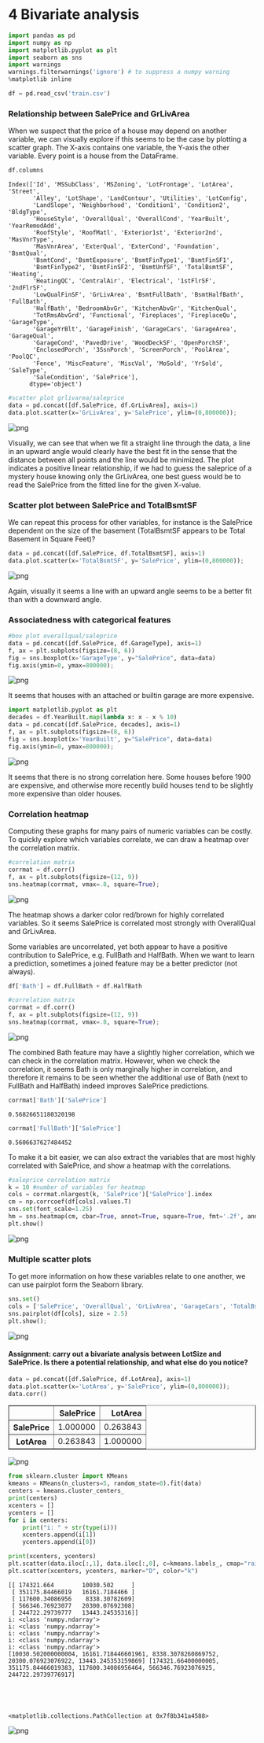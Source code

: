 
# 4 Bivariate analysis


```python
import pandas as pd
import numpy as np
import matplotlib.pyplot as plt
import seaborn as sns
import warnings
warnings.filterwarnings('ignore') # to suppress a numpy warning
%matplotlib inline
```


```python
df = pd.read_csv('train.csv')
```

### Relationship between SalePrice and GrLivArea

When we suspect that the price of a house may depend on another variable, we can visually explore if this seems to be the case by plotting a scatter graph. The X-axis contains one variable, the Y-axis the other variable. Every point is a house from the DataFrame.


```python
df.columns
```




    Index(['Id', 'MSSubClass', 'MSZoning', 'LotFrontage', 'LotArea', 'Street',
           'Alley', 'LotShape', 'LandContour', 'Utilities', 'LotConfig',
           'LandSlope', 'Neighborhood', 'Condition1', 'Condition2', 'BldgType',
           'HouseStyle', 'OverallQual', 'OverallCond', 'YearBuilt', 'YearRemodAdd',
           'RoofStyle', 'RoofMatl', 'Exterior1st', 'Exterior2nd', 'MasVnrType',
           'MasVnrArea', 'ExterQual', 'ExterCond', 'Foundation', 'BsmtQual',
           'BsmtCond', 'BsmtExposure', 'BsmtFinType1', 'BsmtFinSF1',
           'BsmtFinType2', 'BsmtFinSF2', 'BsmtUnfSF', 'TotalBsmtSF', 'Heating',
           'HeatingQC', 'CentralAir', 'Electrical', '1stFlrSF', '2ndFlrSF',
           'LowQualFinSF', 'GrLivArea', 'BsmtFullBath', 'BsmtHalfBath', 'FullBath',
           'HalfBath', 'BedroomAbvGr', 'KitchenAbvGr', 'KitchenQual',
           'TotRmsAbvGrd', 'Functional', 'Fireplaces', 'FireplaceQu', 'GarageType',
           'GarageYrBlt', 'GarageFinish', 'GarageCars', 'GarageArea', 'GarageQual',
           'GarageCond', 'PavedDrive', 'WoodDeckSF', 'OpenPorchSF',
           'EnclosedPorch', '3SsnPorch', 'ScreenPorch', 'PoolArea', 'PoolQC',
           'Fence', 'MiscFeature', 'MiscVal', 'MoSold', 'YrSold', 'SaleType',
           'SaleCondition', 'SalePrice'],
          dtype='object')




```python
#scatter plot grlivarea/saleprice
data = pd.concat([df.SalePrice, df.GrLivArea], axis=1)
data.plot.scatter(x='GrLivArea', y='SalePrice', ylim=(0,800000));
```


![png](output_5_0.png)


Visually, we can see that when we fit a straight line through the data, a line in an upward angle would clearly have the best fit in the sense that the distance between all points and the line would be minimized. The plot indicates a positive linear relationship, if we had to guess the saleprice of a mystery house knowing only the GrLivArea, one best guess would be to read the SalePrice from the fitted line for the given X-value.

### Scatter plot between SalePrice and TotalBsmtSF

We can repeat this process for other variables, for instance is the SalePrice dependent on the size of the basement (TotalBsmtSF appears to be Total Basement in Square Feet)?


```python
data = pd.concat([df.SalePrice, df.TotalBsmtSF], axis=1)
data.plot.scatter(x='TotalBsmtSF', y='SalePrice', ylim=(0,800000));
```


![png](output_8_0.png)


Again, visually it seems a line with an upward angle seems to be a better fit than with a downward angle.

### Associatedness with categorical features


```python
#box plot overallqual/saleprice
data = pd.concat([df.SalePrice, df.GarageType], axis=1)
f, ax = plt.subplots(figsize=(8, 6))
fig = sns.boxplot(x='GarageType', y="SalePrice", data=data)
fig.axis(ymin=0, ymax=800000);
```


![png](output_11_0.png)


It seems that houses with an attached or builtin garage are more expensive.


```python
import matplotlib.pyplot as plt
decades = df.YearBuilt.map(lambda x: x - x % 10)
data = pd.concat([df.SalePrice, decades], axis=1)
f, ax = plt.subplots(figsize=(8, 6))
fig = sns.boxplot(x='YearBuilt', y="SalePrice", data=data)
fig.axis(ymin=0, ymax=800000);
```


![png](output_13_0.png)


It seems that there is no strong correlation here. Some houses before 1900 are expensive, and otherwise more recently build houses tend to be slightly more expensive than older houses.

### Correlation heatmap

Computing these graphs for many pairs of numeric variables can be costly. To quickly explore which variables correlate, we can draw a heatmap over the correlation matrix.


```python
#correlation matrix
corrmat = df.corr()
f, ax = plt.subplots(figsize=(12, 9))
sns.heatmap(corrmat, vmax=.8, square=True);
```


![png](output_16_0.png)


The heatmap shows a darker color red/brown for highly correlated variables. So it seems SalePrice is correlated most strongly with OverallQual and GrLivArea.

Some variables are uncorrelated, yet both appear to have a positive contribution to SalePrice, e.g. FullBath and HalfBath. When we want to learn a prediction, sometimes a joined feature may be a better predictor (not always).


```python
df['Bath'] = df.FullBath + df.HalfBath
```


```python
#correlation matrix
corrmat = df.corr()
f, ax = plt.subplots(figsize=(12, 9))
sns.heatmap(corrmat, vmax=.8, square=True);
```


![png](output_19_0.png)


The combined Bath feature may have a slightly higher correlation, which we can check in the correlation matrix. However, when we check the correlation, it seems Bath is only marginally higher in correlation, and therefore it remains to be seen whether the additional use of Bath (next to FullBath and HalfBath) indeed improves SalePrice predictions. 


```python
corrmat['Bath']['SalePrice']
```




    0.56826651180320198




```python
corrmat['FullBath']['SalePrice']
```




    0.5606637627484452



To make it a bit easier, we can also extract the variables that are most highly correlated with SalePrice, and show a heatmap with the correlations. 


```python
#saleprice correlation matrix
k = 10 #number of variables for heatmap
cols = corrmat.nlargest(k, 'SalePrice')['SalePrice'].index
cm = np.corrcoef(df[cols].values.T)
sns.set(font_scale=1.25)
hm = sns.heatmap(cm, cbar=True, annot=True, square=True, fmt='.2f', annot_kws={'size': 10}, yticklabels=cols.values, xticklabels=cols.values)
plt.show()
```


![png](output_24_0.png)


### Multiple scatter plots

To get more information on how these variables relate to one another, we can use pairplot form the Seaborn library.


```python
sns.set()
cols = ['SalePrice', 'OverallQual', 'GrLivArea', 'GarageCars', 'TotalBsmtSF', 'Bath', 'FullBath', 'YearBuilt']
sns.pairplot(df[cols], size = 2.5)
plt.show();
```


![png](output_26_0.png)


#### Assignment: carry out a bivariate analysis between LotSize and SalePrice. Is there a potential relationship, and what else do you notice?


```python
data = pd.concat([df.SalePrice, df.LotArea], axis=1)
data.plot.scatter(x='LotArea', y='SalePrice', ylim=(0,800000));
data.corr()
```




<div>
<style>
    .dataframe thead tr:only-child th {
        text-align: right;
    }

    .dataframe thead th {
        text-align: left;
    }

    .dataframe tbody tr th {
        vertical-align: top;
    }
</style>
<table border="1" class="dataframe">
  <thead>
    <tr style="text-align: right;">
      <th></th>
      <th>SalePrice</th>
      <th>LotArea</th>
    </tr>
  </thead>
  <tbody>
    <tr>
      <th>SalePrice</th>
      <td>1.000000</td>
      <td>0.263843</td>
    </tr>
    <tr>
      <th>LotArea</th>
      <td>0.263843</td>
      <td>1.000000</td>
    </tr>
  </tbody>
</table>
</div>




![png](output_28_1.png)



```python
from sklearn.cluster import KMeans
kmeans = KMeans(n_clusters=5, random_state=0).fit(data)
centers = kmeans.cluster_centers_
print(centers)
xcenters = []
ycenters = []
for i in centers:
    print("i: " + str(type(i)))
    xcenters.append(i[1])
    ycenters.append(i[0])

print(xcenters, ycenters)
plt.scatter(data.iloc[:,1], data.iloc[:,0], c=kmeans.labels_, cmap="rainbow")
plt.scatter(xcenters, ycenters, marker="D", color="k")
```

    [[ 174321.664        10030.502     ]
     [ 351175.84466019   16161.7184466 ]
     [ 117600.34086956    8338.30782609]
     [ 566346.76923077   20300.07692308]
     [ 244722.29739777   13443.24535316]]
    i: <class 'numpy.ndarray'>
    i: <class 'numpy.ndarray'>
    i: <class 'numpy.ndarray'>
    i: <class 'numpy.ndarray'>
    i: <class 'numpy.ndarray'>
    [10030.502000000004, 16161.718446601961, 8338.3078260869752, 20300.076923076922, 13443.245353159869] [174321.66400000005, 351175.84466019383, 117600.34086956464, 566346.76923076925, 244722.29739776917]





    <matplotlib.collections.PathCollection at 0x7f8b341a4588>




![png](output_29_2.png)


